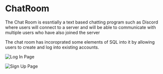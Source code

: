 # ChatRoom

The Chat Room is essntially a text based chatting program such as Discord where users will connect to a server
and will be able to communicate with multiple users who have also joined the server


The chat room has incoroprated some elements of SQL into it by allowing users to create and log into existing accounts.




  ![Log In Page](https://user-images.githubusercontent.com/102504290/222876143-c25ea3ee-1050-4018-88a4-6a97ed46b391.PNG)

  
  ![Sign Up Page](https://user-images.githubusercontent.com/102504290/222876145-780f284b-8c05-446a-93aa-bcbb4b1941ee.PNG)
